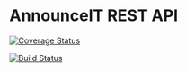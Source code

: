 # AnnounceIT REST API

[![Coverage Status](https://coveralls.io/repos/github/karamuka/announceit-rest-api/badge.svg?branch=ft-admin-delete-announcement-170919892)](https://coveralls.io/github/karamuka/announceit-rest-api?branch=ft-admin-delete-announcement-170919892)

[![Build Status](https://travis-ci.org/karamuka/announceit-rest-api.svg?branch=ft-admin-view-all-announcements-170920345)](https://travis-ci.org/karamuka/announceit-rest-api)
